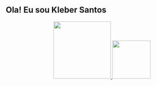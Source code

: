 ## Ola! Eu sou Kleber Santos

<div align="center">
  <a href="https://github.com/kleber4601">
  <img height="150em" src="https://github-readme-stats.vercel.app/api?username=kleber4601&show_icons=true&theme=dracula&include_all_commits=true&count_private=true"/>
  <img height="100em" src="https://github-readme-stats.vercel.app/api/top-langs/?username=kleber4601&layout=compact&langs_count=7&theme=dark"/>
</div>
